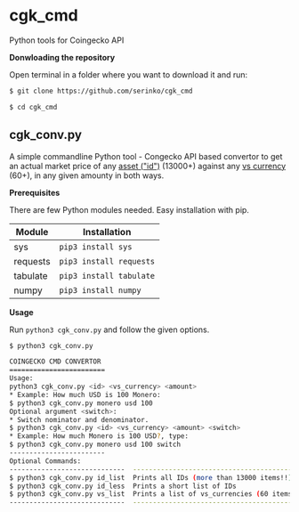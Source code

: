 # cgk_cmd
Python tools for Coingecko API

**Donwloading the repository**

Open terminal in a folder where you want to download it and run:

```bash
$ git clone https://github.com/serinko/cgk_cmd

$ cd cgk_cmd
```

## cgk_conv.py
A simple commandline Python tool - Congecko API based convertor to get an actual market price of any [asset ("id")](https://api.coingecko.com/api/v3/coins/list) (13000+) against any [vs currency](https://api.coingecko.com/api/v3/simple/supported_vs_currencies) (60+), in any given amounty in both ways. 

**Prerequisites**

There are few Python modules needed. Easy installation with pip.

| Module | Installation |
| --- | --- |
| sys | `pip3 install sys` |
| requests | `pip3 install requests` |
| tabulate | `pip3 install tabulate` |
| numpy | `pip3 install numpy` |

**Usage**

Run `python3 cgk_conv.py` and follow the given options.

```bash
$ python3 cgk_conv.py        

COINGECKO CMD CONVERTOR
========================
Usage: 
python3 cgk_conv.py <id> <vs_currency> <amount>
* Example: How much USD is 100 Monero:
$ python3 cgk_conv.py monero usd 100
Optional argument <switch>:
* Switch nominator and denominator.
$ python3 cgk_conv.py <id> <vs_currency> <amount> <switch>
* Example: How much Monero is 100 USD?, type:
$ python3 cgk_conv.py monero usd 100 switch
------------------------
Optional Commands:
-----------------------------  -----------------------------------------
$ python3 cgk_conv.py id_list  Prints all IDs (more than 13000 items!!)
$ python3 cgk_conv.py id_less  Prints a short list of IDs
$ python3 cgk_conv.py vs_list  Prints a list of vs_currencies (60 items)
-----------------------------  -----------------------------------------
```
